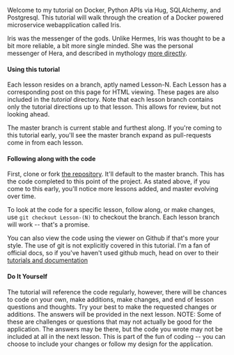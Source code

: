 Welcome to my tutorial on Docker, Python APIs via Hug, SQLAlchemy, and Postgresql. This tutorial will walk through the creation of a Docker powered microservice webapplication called Iris. 

Iris was the messenger of the gods. Unlike Hermes, Iris was thought to be a bit more reliable, a bit more single minded. She was the personal messenger of Hera, and described in mythology [more directly](https://mythology.stackexchange.com/questions/1438/why-do-the-greeks-have-two-different-messenger-gods).

#### Using this tutorial

Each lesson resides on a branch, aptly named Lesson-N. Each Lesson has a corresponding post on this page for HTML viewing. These pages are also included in the *tutorial* directory. Note that each lesson branch contains only the tutorial directions up to that lesson. This allows for review, but not looking ahead.

The master branch is current stable and furthest along. If you're coming to this tutorial early, you'll see the master branch expand as pull-requests come in from each lesson.

#### Following along with the code

First, clone or fork [the repository](https://github.com/j5awry/docker-hug-tutorial). It'll default to the master branch. This has the code completed to this point of the project. As stated above, if you come to this early, you'll notice more lessons added, and master evolving over time. 

To look at the code for a specific lesson, follow along, or make changes, use `git checkout Lesson-(N)` to checkout the branch. Each lesson branch will work -- that's a promise.

You can also view the code using the viewer on Github if that's more your style. The use of git is not explicitly covered in this tutorial. I'm a fan of official docs, so if you've haven't used github much, head on over to their [tutorials and documentation](https://guides.github.com/)

#### Do It Yourself

The tutorial will reference the code regularly, however, there will be chances to code on your own, make additions, make changes, and end of lesson questions and thoughts. Try your best to make the requested changes or additions. The answers will be provided in the next lesson. NOTE: Some of these are challenges or questions that may not actually be good for the application. The answers may be there, but the code you wrote may not be included at all in the next lesson. This is part of the fun of coding -- you can choose to include your changes or follow my design for the application. 